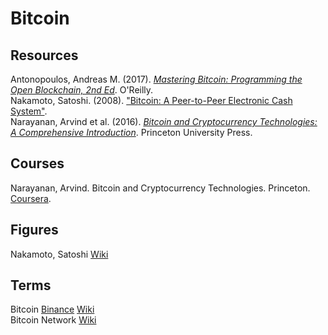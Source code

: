 # Bitcoin



## Resources

Antonopoulos, Andreas M. (2017). [_Mastering Bitcoin: Programming the Open Blockchain, 2nd Ed_](https://github.com/bitcoinbook/bitcoinbook). O'Reilly.<br>
Nakamoto, Satoshi. (2008). ["Bitcoin: A Peer-to-Peer Electronic Cash System"](https://bitcoin.org/bitcoin.pdf).<br>
Narayanan, Arvind et al. (2016). [_Bitcoin and Cryptocurrency Technologies: A Comprehensive Introduction_](http://bitcoinbook.cs.princeton.edu). Princeton University Press.<br>



## Courses

Narayanan, Arvind. Bitcoin and Cryptocurrency Technologies. Princeton. [Coursera](https://www.coursera.org/learn/cryptocurrency).<br>



## Figures

Nakamoto, Satoshi [Wiki](https://en.wikipedia.org/wiki/Satoshi_Nakamoto)<br>



## Terms

Bitcoin [Binance](https://academy.binance.com/en/articles/what-is-bitcoin) [Wiki](https://en.wikipedia.org/wiki/Bitcoin)<br>
Bitcoin Network [Wiki](https://en.wikipedia.org/wiki/Bitcoin_network)<br>
